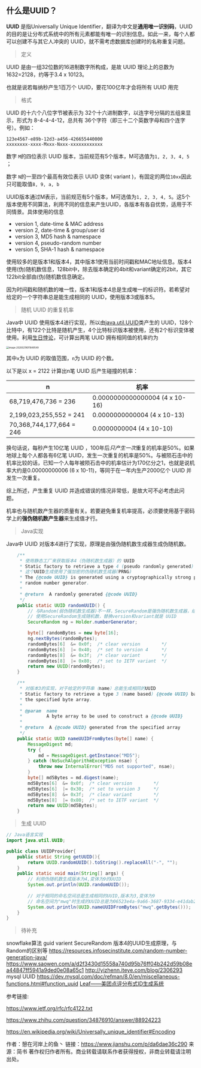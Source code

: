 ## 什么是UUID？

**UUID** 是指Universally Unique Identifier，翻译为中文是**通用唯一识别码**，UUID 的目的是让分布式系统中的所有元素都能有唯一的识别信息。如此一来，每个人都可以创建不与其它人冲突的 UUID，就不需考虑数据库创建时的名称重复问题。

> 定义

UUID 是由一组32位数的16进制数字所构成，是故 UUID 理论上的总数为1632=2128，约等于3.4 x 10123。

也就是说若每纳秒产生1百万个 UUID，要花100亿年才会将所有 UUID 用完

> 格式

UUID 的十六个八位字节被表示为 32个十六进制数字，以连字号分隔的五组来显示，形式为 8-4-4-4-12，总共有 36个字符（即三十二个英数字母和四个连字号）。例如：

```
123e4567-e89b-12d3-a456-426655440000
xxxxxxxx-xxxx-Mxxx-Nxxx-xxxxxxxxxxxx
```

数字 `M`的四位表示 UUID 版本，当前规范有5个版本，M可选值为`1, 2, 3, 4, 5` ；

数字 `N`的一至四个最高有效位表示 UUID 变体( variant )，有固定的两位`10xx`因此只可能取值`8, 9, a, b`

UUID版本通过M表示，当前规范有5个版本，M可选值为`1, 2, 3, 4, 5`。这5个版本使用不同算法，利用不同的信息来产生UUID，各版本有各自优势，适用于不同情景。具体使用的信息

- version 1, date-time & MAC address
- version 2, date-time & group/user id
- version 3, MD5 hash & namespace
- version 4, pseudo-random number
- version 5, SHA-1 hash & namespace

使用较多的是版本1和版本4，其中版本1使用当前时间戳和MAC地址信息。版本4使用(伪)随机数信息，128bit中，除去版本确定的4bit和variant确定的2bit，其它122bit全部由(伪)随机数信息确定。

因为时间戳和随机数的唯一性，版本1和版本4总是生成唯一的标识符。若希望对给定的一个字符串总是能生成相同的 UUID，使用版本3或版本5。

> 随机 UUID 的重复机率

Java中 UUID 使用版本4进行实现，所以由[java.util.UUID](http://java.sun.com/javase/6/docs/api/java/util/UUID.html)类产生的 UUID，128个比特中，有122个比特是随机产生，4个比特标识版本被使用，还有2个标识变体被使用。利用[生日悖论](https://zh.wikipedia.org/wiki/生日悖論)，可计算出两笔 UUID 拥有相同值的机率约为

<img src="/Users/mecewe/Library/Application Support/typora-user-images/image-20200219011849549.png" alt="image-20200219011849549" style="zoom:43%;" />

其中`x`为 UUID 的取值范围，`n`为 UUID 的个数。

以下是以 x = 2122 计算出n笔 UUID 后产生碰撞的机率：

| n                        | 机率                           |
| ------------------------ | ------------------------------ |
| 68,719,476,736 = 236     | 0.0000000000000004 (4 x 10-16) |
| 2,199,023,255,552 = 241  | 0.0000000000004 (4 x 10-13)    |
| 70,368,744,177,664 = 246 | 0.0000000004 (4 x 10-10)       |

换句话说，每秒产生10亿笔 UUID ，100年后*只产生一次*重复的机率是50%。如果地球上每个人都各有6亿笔 UUID，发生一次重复的机率是50%。与被陨石击中的机率比较的话，已知一个人每年被陨石击中的机率估计为170亿分之1，也就是说机率大约是0.00000000006 (6 x 10-11)，等同于在一年内生产2000亿个 UUID 并发生一次重复。

综上所述，产生重复 UUID 并造成错误的情况非常低，是故大可不必考虑此问题。

机率也与随机数产生器的质量有关。若要避免重复机率提高，必须要使用基于密码学上的**强伪随机数产生器**来生成值才行。

> Java实现

Java中 UUID 对版本4进行了实现，原理是由强伪随机数生成器生成伪随机数。



```java
    /**
     * 使用静态工厂来获取版本4（伪随机数生成器）的 UUID
     * Static factory to retrieve a type 4 (pseudo randomly generated) UUID.
     * 这个UUID生成使用了强加密的伪随机数生成器(PRNG)
     * The {@code UUID} is generated using a cryptographically strong pseudo
     * random number generator.
     *
     * @return  A randomly generated {@code UUID}
     */
    public static UUID randomUUID() {
        // 与Random(弱伪随机数生成器)不一样，SecureRandom是强伪随机数生成器，结果不可预测
        // 使用SecureRandom生成随机数，替换version和variant就是 UUID
        SecureRandom ng = Holder.numberGenerator;

        byte[] randomBytes = new byte[16];
        ng.nextBytes(randomBytes);
        randomBytes[6]  &= 0x0f;  /* clear version        */
        randomBytes[6]  |= 0x40;  /* set to version 4     */
        randomBytes[8]  &= 0x3f;  /* clear variant        */
        randomBytes[8]  |= 0x80;  /* set to IETF variant  */
        return new UUID(randomBytes);
    }

    /**
     * 对版本3的实现，对于给定的字符串（name）总能生成相同的UUID
     * Static factory to retrieve a type 3 (name based) {@code UUID} based on
     * the specified byte array.
     *
     * @param  name
     *         A byte array to be used to construct a {@code UUID}
     *
     * @return  A {@code UUID} generated from the specified array
     */
    public static UUID nameUUIDFromBytes(byte[] name) {
        MessageDigest md;
        try {
            md = MessageDigest.getInstance("MD5");
        } catch (NoSuchAlgorithmException nsae) {
            throw new InternalError("MD5 not supported", nsae);
        }
        byte[] md5Bytes = md.digest(name);
        md5Bytes[6]  &= 0x0f;  /* clear version        */
        md5Bytes[6]  |= 0x30;  /* set to version 3     */
        md5Bytes[8]  &= 0x3f;  /* clear variant        */
        md5Bytes[8]  |= 0x80;  /* set to IETF variant  */
        return new UUID(md5Bytes);
    }
```

> 生成 UUID



```java
// Java语言实现
import java.util.UUID;

public class UUIDProvider{
    public static String getUUID(){
        return UUID.randomUUID().toString().replaceAll("-", "");
    }
    public static void main(String[] args) {
        // 利用伪随机数生成版本为4,变体为9的UUID
        System.out.println(UUID.randomUUID());
        
        // 对于相同的命名空间总是生成相同的UUID,版本为3,变体为9
        // 命名空间为"mwq"时生成的UUID总是为06523e4a-9a66-3687-9334-e41dab27cef4
        System.out.println(UUID.nameUUIDFromBytes("mwq".getBytes()));
    }
} 
```

> 待补充

snowflake算法
 guid
 varient
 SecureRandom 版本4的UUID生成原理，与Random的区别等
 https://resources.infosecinstitute.com/random-number-generation-java/
 https://www.saowen.com/a/d2f3430d15558a740d95b76ff04b242d59b08ea44847ff5941a9ded0e08a65c1
 http://yizhenn.iteye.com/blog/2306293
 mysql UUID
 https://dev.mysql.com/doc/refman/8.0/en/miscellaneous-functions.html#function_uuid
 [Leaf——美团点评分布式ID生成系统](https://tech.meituan.com/MT_Leaf.html)

参考链接:

https://www.ietf.org/rfc/rfc4122.txt

https://www.zhihu.com/question/34876910/answer/88924223

https://en.wikipedia.org/wiki/Universally_unique_identifier#Encoding



作者：憩在河岸上的鱼丶
链接：https://www.jianshu.com/p/da6dae36c290
来源：简书
著作权归作者所有。商业转载请联系作者获得授权，非商业转载请注明出处。